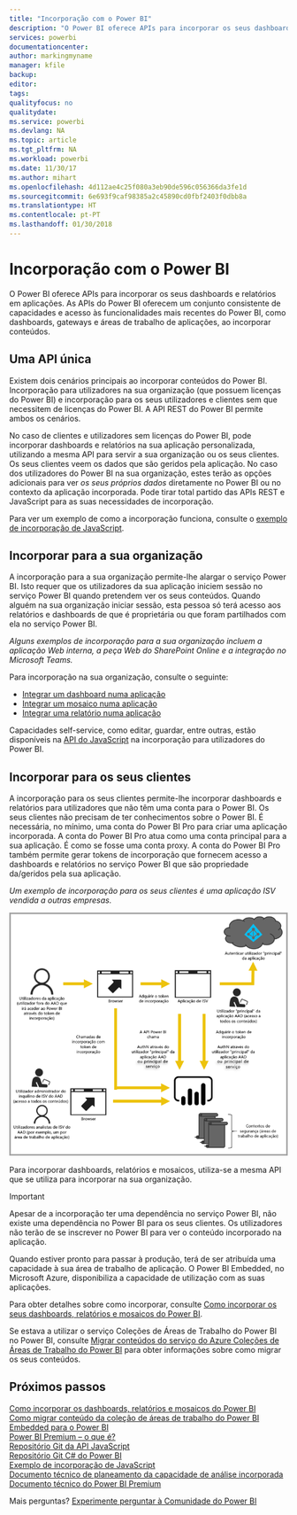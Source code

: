 ```yaml
---
title: "Incorporação com o Power BI"
description: "O Power BI oferece APIs para incorporar os seus dashboards e relatórios em aplicações."
services: powerbi
documentationcenter: 
author: markingmyname
manager: kfile
backup: 
editor: 
tags: 
qualityfocus: no
qualitydate: 
ms.service: powerbi
ms.devlang: NA
ms.topic: article
ms.tgt_pltfrm: NA
ms.workload: powerbi
ms.date: 11/30/17
ms.author: mihart
ms.openlocfilehash: 4d112ae4c25f080a3eb90de596c056366da3fe1d
ms.sourcegitcommit: 6e693f9caf98385a2c45890cd0fbf2403f0dbb8a
ms.translationtype: HT
ms.contentlocale: pt-PT
ms.lasthandoff: 01/30/2018
---
```

# <a name="embedding-with-power-bi"></a>Incorporação com o Power BI
O Power BI oferece APIs para incorporar os seus dashboards e relatórios em aplicações. As APIs do Power BI oferecem um conjunto consistente de capacidades e acesso às funcionalidades mais recentes do Power BI, como dashboards, gateways e áreas de trabalho de aplicações, ao incorporar conteúdos.

## <a name="a-single-api"></a>Uma API única
Existem dois cenários principais ao incorporar conteúdos do Power BI.  Incorporação para utilizadores na sua organização (que possuem licenças do Power BI) e incorporação para os seus utilizadores e clientes sem que necessitem de licenças do Power BI. A API REST do Power BI permite ambos os cenários. 

No caso de clientes e utilizadores sem licenças do Power BI, pode incorporar dashboards e relatórios na sua aplicação personalizada, utilizando a mesma API para servir a sua organização ou os seus clientes. Os seus clientes veem os dados que são geridos pela aplicação. No caso dos utilizadores do Power BI na sua organização, estes terão as opções adicionais para ver *os seus próprios dados* diretamente no Power BI ou no contexto da aplicação incorporada. Pode tirar total partido das APIs REST e JavaScript para as suas necessidades de incorporação.

Para ver um exemplo de como a incorporação funciona, consulte o [exemplo de incorporação de JavaScript](https://microsoft.github.io/PowerBI-JavaScript/demo/).

## <a name="embedding-for-your-organization"></a>Incorporar para a sua organização
A incorporação para a sua organização permite-lhe alargar o serviço Power BI. Isto requer que os utilizadores da sua aplicação iniciem sessão no serviço Power BI quando pretendem ver os seus conteúdos. Quando alguém na sua organização iniciar sessão, esta pessoa só terá acesso aos relatórios e dashboards de que é proprietária ou que foram partilhados com ela no serviço Power BI. 

*Alguns exemplos de incorporação para a sua organização incluem a aplicação Web interna, a peça Web do SharePoint Online e a integração no Microsoft Teams.*

Para incorporação na sua organização, consulte o seguinte:

* [Integrar um dashboard numa aplicação](integrate-dashboard.md)
* [Integrar um mosaico numa aplicação](integrate-tile.md)
* [Integrar uma relatório numa aplicação](integrate-report.md)

Capacidades self-service, como editar, guardar, entre outras, estão disponíveis na [API do JavaScript](https://github.com/Microsoft/PowerBI-JavaScript) na incorporação para utilizadores do Power BI.

## <a name="embedding-for-your-customers"></a>Incorporar para os seus clientes
A incorporação para os seus clientes permite-lhe incorporar dashboards e relatórios para utilizadores que não têm uma conta para o Power BI. Os seus clientes não precisam de ter conhecimentos sobre o Power BI. É necessária, no mínimo, uma conta do Power BI Pro para criar uma aplicação incorporada. A conta do Power BI Pro atua como uma conta principal para a sua aplicação. É como se fosse uma conta proxy. A conta do Power BI Pro também permite gerar tokens de incorporação que fornecem acesso a dashboards e relatórios no serviço Power BI que são propriedade da/geridos pela sua aplicação. 

*Um exemplo de incorporação para os seus clientes é uma aplicação ISV vendida a outras empresas.*

![Fluxo de incorporação para incorporar para os seus clientes](media/embedding/powerbi-embed-flow.png)

Para incorporar dashboards, relatórios e mosaicos, utiliza-se a mesma API que se utiliza para incorporar na sua organização.

> [!IMPORTANT]
> Apesar de a incorporação ter uma dependência no serviço Power BI, não existe uma dependência no Power BI para os seus clientes. Os utilizadores não terão de se inscrever no Power BI para ver o conteúdo incorporado na aplicação.
> 
> 

Quando estiver pronto para passar à produção, terá de ser atribuída uma capacidade à sua área de trabalho de aplicação. O Power BI Embedded, no Microsoft Azure, disponibiliza a capacidade de utilização com as suas aplicações.

Para obter detalhes sobre como incorporar, consulte [Como incorporar os seus dashboards, relatórios e mosaicos do Power BI](embedding-content.md).

Se estava a utilizar o serviço Coleções de Áreas de Trabalho do Power BI no Power BI, consulte [Migrar conteúdos do serviço do Azure Coleções de Áreas de Trabalho do Power BI](migrate-from-powerbi-embedded.md) para obter informações sobre como migrar os seus conteúdos.

## <a name="next-steps"></a>Próximos passos
[Como incorporar os dashboards, relatórios e mosaicos do Power BI](embedding-content.md)  
[Como migrar conteúdo da coleção de áreas de trabalho do Power BI Embedded para o Power BI](migrate-from-powerbi-embedded.md)  
[Power BI Premium – o que é?](../service-premium.md)  
[Repositório Git da API JavaScript](https://github.com/Microsoft/PowerBI-JavaScript)  
[Repositório Git C# do Power BI](https://github.com/Microsoft/PowerBI-CSharp)  
[Exemplo de incorporação de JavaScript](https://microsoft.github.io/PowerBI-JavaScript/demo/)  
[Documento técnico de planeamento da capacidade de análise incorporada](https://aka.ms/pbiewhitepaper)  
[Documento técnico do Power BI Premium](https://aka.ms/pbipremiumwhitepaper)  

Mais perguntas? [Experimente perguntar à Comunidade do Power BI](http://community.powerbi.com/)

